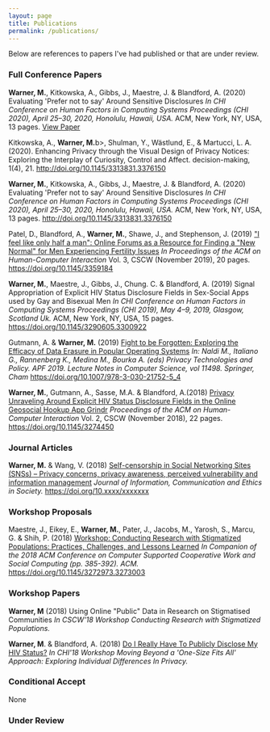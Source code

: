 ```yaml
---
layout: page
title: Publications
permalink: /publications/
---
```


Below are references to papers I've had published or that are under review. 

### Full Conference Papers

<b>Warner, M.</b>, Kitkowska, A., Gibbs, J., Maestre, J. & Blandford, A. (2020) Evaluating 'Prefer not to say' Around Sensitive Disclosures <i>In CHI Conference on Human Factors in Computing Systems Proceedings (CHI 2020), April 25–30, 2020, Honolulu, Hawaii, USA. </i>ACM, New York, NY, USA, 13 pages. <a href="https://www.researchgate.net/profile/Mark_Warner6/publication/342495772_Enhancing_Privacy_through_the_Visual_Design_of_Privacy_Notices_Exploring_the_Interplay_of_Curiosity_Control_and_Affect/links/5ef7440a92851c52d600753c/Enhancing-Privacy-through-the-Visual-Design-of-Privacy-Notices-Exploring-the-Interplay-of-Curiosity-Control-and-Affect.pdf">View Paper</a>

Kitkowska, A., <b>Warner, M.</b>b>, Shulman, Y., Wästlund, E., & Martucci, L. A. (2020). Enhancing Privacy through the Visual Design of Privacy Notices: Exploring the Interplay of Curiosity, Control and Affect. decision-making, 1(4), 21. <a href="http://doi.org/10.1145/3313831.3376150">http://doi.org/10.1145/3313831.3376150</a>

<b>Warner, M.</b>, Kitkowska, A., Gibbs, J., Maestre, J. & Blandford, A. (2020) Evaluating 'Prefer not to say' Around Sensitive Disclosures <i>In CHI Conference on Human Factors in Computing Systems Proceedings (CHI 2020), April 25–30, 2020, Honolulu, Hawaii, USA. </i>ACM, New York, NY, USA, 13 pages. <a href="http://doi.org/10.1145/3313831.3376150">http://doi.org/10.1145/3313831.3376150</a>

Patel, D., Blandford, A., <b>Warner, M.</b>, Shawe, J., and Stephenson, J. (2019) <a href="https://doi.org/10.1145/3359184">"I feel like only half a man": Online Forums as a Resource for Finding a "New Normal" for Men Experiencing Fertility Issues</a> <i>In Proceedings of the ACM on Human-Computer Interaction</i> Vol. 3, CSCW (November 2019), 20 pages. <a href="https://doi.org/10.1145/3359184">https://doi.org/10.1145/3359184</a>


<b>Warner, M.</b>, Maestre, J., Gibbs, J., Chung. C. & Blandford, A. (2019) Signal Appropriation of Explicit HIV Status Disclosure Fields in Sex-Social Apps used by Gay and Bisexual Men <i>In CHI Conference on Human Factors in Computing Systems Proceedings (CHI 2019), May 4–9, 2019, Glasgow, Scotland Uk. </i>ACM, New York, NY, USA, 15 pages. <a href="https://doi.org/10.1145/3290605.3300922">https://doi.org/10.1145/3290605.3300922</a>

Gutmann, A. & <b>Warner, M.</b> (2019) <a href="https://doi.org/10.1007/978-3-030-21752-5_4">Fight to be Forgotten: Exploring the Efficacy of Data Erasure in Popular Operating Systems</a> <i>In: Naldi M., Italiano G., Rannenberg K., Medina M., Bourka A. (eds) Privacy Technologies and Policy. APF 2019. Lecture Notes in Computer Science, vol 11498. Springer, Cham</i> <a href="https://doi.org/10.1007/978-3-030-21752-5_4">https://doi.org/10.1007/978-3-030-21752-5_4</a>

<b>Warner, M.</b>, Gutmann, A., Sasse, M.A. & Blandford, A.(2018) <a href="http://discovery.ucl.ac.uk/10056127/1/CSCW18_CR_Unraveling_RPS.pdf">Privacy Unraveling Around Explicit HIV Status Disclosure Fields in the Online Geosocial Hookup App Grindr</a> <i>Proceedings of the ACM on
Human-Computer Interaction</i> Vol. 2, CSCW (November 2018), 22 pages. <a href="https://doi.org/10.1145/3274450">https://doi.org/10.1145/3274450</a>

### Journal Articles
<b>Warner, M.</b> & Wang, V. (2018) <a href="https://www.researchgate.net/profile/Victoria_Wang3/publication/331001047_Self-censorship_in_Social_Networking_Sites_SNSs_-_Privacy_concerns_privacy_awareness_perceived_vulnerability_and_information_management/links/5c91679245851506d71d3e0a/Self-censorship-in-Social-Networking-Sites-SNSs-Privacy-concerns-privacy-awareness-perceived-vulnerability-and-information-management.pdf">Self-censorship in Social Networking Sites (SNSs) – Privacy concerns, privacy awareness, perceived vulnerability and information management</a> <i>Journal of Information, Communication and Ethics in Society.</i> <a href="https://doi.org/10.xxxx/xxxxxxx">https://doi.org/10.xxxx/xxxxxxx</a>

### Workshop Proposals

Maestre, J., Eikey, E., <b>Warner, M.</b>, Pater, J., Jacobs, M., Yarosh, S., Marcu, G. & Shih, P. (2018) <a href="http://discovery.ucl.ac.uk/10062383/1/CSCW2018_Stigma_Workshop_PrePrint.pdf">Workshop: Conducting Research with Stigmatized Populations: Practices, Challenges, and Lessons Learned</a> <i>In Companion of the 2018 ACM Conference on Computer Supported Cooperative Work and Social Computing (pp. 385-392). ACM.</i> <a href="https://doi.org/10.1145/3272973.3273003">https://doi.org/10.1145/3272973.3273003</a>

### Workshop Papers

<b>Warner, M</b> (2018) Using Online "Public" Data in Research on Stigmatised Communities <i>In CSCW'18 Workshop Conducting Research with Stigmatized Populations.</i>

<b>Warner, M</b>. & Blandford, A. (2018) <a href="https://uclic.ucl.ac.uk/publications/1547209">Do I Really Have To Publicly Disclose My HIV Status?</a> <i>In CHI'18 Workshop Moving Beyond a 'One-Size Fits All' Approach: Exploring Individual Differences In Privacy.</i>

### Conditional Accept
None

### Under Review

